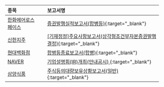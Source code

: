 | **종목** |      |**보고서명** |
| :------- | :--- |:----------- |
| [한화에어로스페이스](/012450/#dart) | | [증권발행실적보고서(합병등)](https://dart.fss.or.kr/dsaf001/main.do?rcpNo=20240902000322){:target="_blank"} |
| [신한지주](/055550/#dart) | | [[기재정정]주요사항보고서(상각형조건부자본증권발행결정)](https://dart.fss.or.kr/dsaf001/main.do?rcpNo=20240902000316){:target="_blank"} |
| [현대백화점](/069960/#dart) | | [합병등종료보고서(합병)](https://dart.fss.or.kr/dsaf001/main.do?rcpNo=20240902000318){:target="_blank"} |
| [NAVER](/035420/#dart) | | [기업설명회(IR)개최(안내공시)              ](https://dart.fss.or.kr/dsaf001/main.do?rcpNo=20240902800588){:target="_blank"} |
| [삼양식품](/003230/#dart) | | [주식등의대량보유상황보고서(일반)](https://dart.fss.or.kr/dsaf001/main.do?rcpNo=20240902000315){:target="_blank"} |